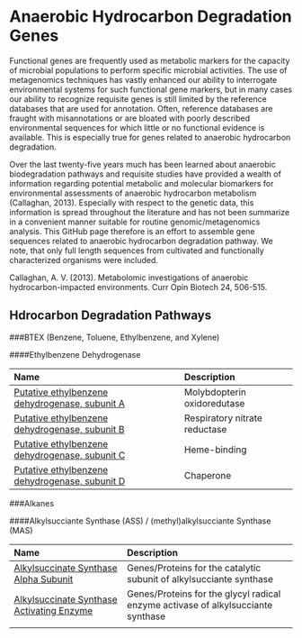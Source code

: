 # Anaerobic Hydrocarbon Degradation Genes


Functional genes are frequently used as metabolic markers for the capacity of microbial populations to perform specific microbial activities. The use of metagenomics techniques has vastly enhanced our ability to interrogate environmental systems for such functional gene markers, but in many cases our ability to recognize requisite genes is still limited by the reference databases that are used for annotation.  Often, reference databases are fraught with misannotations or are bloated with poorly described environmental sequences for which little or no functional evidence is available. This is especially true for genes related to anaerobic hydrocarbon degradation.  

Over the last twenty-five years much has been learned about anaerobic biodegradation pathways and requisite studies have provided a wealth of information regarding potential metabolic and molecular biomarkers for environmental assessments of anaerobic hydrocarbon metabolism (Callaghan, 2013). Especially with respect to the genetic data, this information is spread throughout the literature and has not been summarize in a convenient manner suitable for routine genomic/metagenomics analysis. 
This GitHub page therefore is an effort to assemble gene sequences related to anaerobic hydrocarbon degradation pathway. We note, that only full length sequences from cultivated and functionally characterized organisms were included.  

Callaghan, A. V. (2013). Metabolomic investigations of anaerobic hydrocarbon-impacted environments. Curr Opin Biotech 24, 506-515.

## Hdrocarbon Degradation Pathways

###BTEX (Benzene, Toluene, Ethylbenzene, and Xylene) 

####Ethylbenzene Dehydrogenase

 Name | Description |
 :--- | :---------- |
| [Putative ethylbenzene dehydrogenase, subunit A ]() | Molybdopterin oxidoredutase |
| [Putative ethylbenzene dehydrogenase, subunit B ]() | Respiratory nitrate reductase |
| [Putative ethylbenzene dehydrogenase, subunit C ]() | Heme-binding |
| [Putative ethylbenzene dehydrogenase, subunit D ]() | Chaperone |

###Alkanes

####Alkylsucciante Synthase (ASS) / (methyl)alkylsucciante Synthase (MAS)

 Name | Description |
 :--- | :---------- |
| [Alkylsuccinate Synthase Alpha Subunit](assA.md) | Genes/Proteins for the catalytic subunit of alkylsucciante synthase  |
| [Alkylsuccinate Synthase Activating Enzyme](assD.md) | Genes/Proteins for the glycyl radical enzyme activase of alkylsucciante synthase|
| []() |  |
